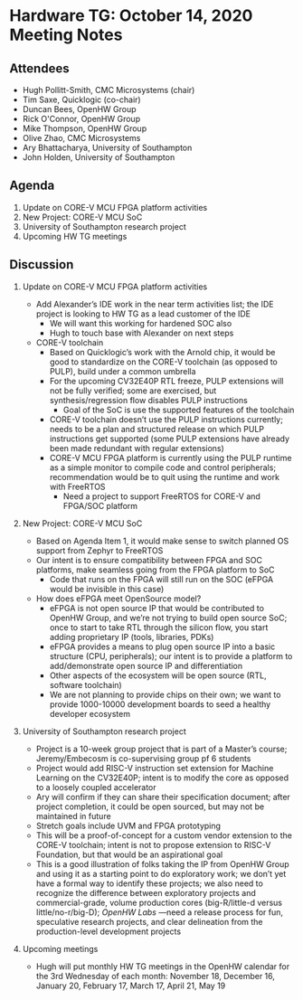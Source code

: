 # Hardware TG: October 14, 2020 Meeting Notes

## Attendees
- Hugh Pollitt-Smith, CMC Microsystems (chair)
- Tim Saxe, Quicklogic (co-chair)
- Duncan Bees, OpenHW Group
- Rick O'Connor, OpenHW Group
- Mike Thompson, OpenHW Group
- Olive Zhao, CMC Microsystems
- Ary Bhattacharya, University of Southampton
- John Holden, University of Southampton

## Agenda
1. Update on CORE-V MCU FPGA platform activities
2. New Project: CORE-V MCU SoC
3. University of Southampton research project
4. Upcoming HW TG meetings


## Discussion
1. Update on CORE-V MCU FPGA platform activities
    - Add Alexander’s IDE work in the near term activities list; the IDE project is looking to HW TG as a lead customer of the IDE
        - We will want this working for hardened SOC also
        - Hugh to touch base with Alexander on next steps
    - CORE-V toolchain
        - Based on Quicklogic’s work with the Arnold chip, it would be good to standardize on the CORE-V toolchain (as opposed to PULP), build under a common umbrella
        - For the upcoming CV32E40P RTL freeze, PULP extensions will not be fully verified; some are exercised, but synthesis/regression flow disables PULP instructions
            - Goal of the SoC is use the supported features of the toolchain
        - CORE-V toolchain doesn’t use the PULP instructions currently; needs to be a plan and structured release on which PULP instructions get supported (some PULP extensions have already been made redundant with regular extensions)
        - CORE-V MCU FPGA platform is currently using the PULP runtime as a simple monitor to compile code and control peripherals; recommendation would be to quit using the runtime and work with FreeRTOS
            - Need a project to support FreeRTOS for CORE-V and FPGA/SOC platform

2. New Project: CORE-V MCU SoC
    - Based on Agenda Item 1, it would make sense to switch planned OS support from Zephyr to FreeRTOS
    - Our intent is to ensure compatibility between FPGA and SOC platforms, make seamless going from the FPGA platform to SoC
        - Code that runs on the FPGA will still run on the SOC (eFPGA would be invisible in this case)
    - How does eFPGA meet OpenSource model?
        - eFPGA is not open source IP that would be contributed to OpenHW Group, and we’re not trying to build open source SoC; once to start to take RTL through the silicon flow, you start adding proprietary IP (tools, libraries, PDKs)
        - eFPGA provides a means to plug open source IP into a basic structure (CPU, peripherals); our intent is to provide a platform to add/demonstrate open source  IP and differentiation
        - Other aspects of the ecosystem will be open source (RTL, software toolchain)
        - We are not planning to provide chips on their own; we want to provide 1000-10000 development boards to seed a healthy developer ecosystem

3. University of Southampton research project
    - Project is a 10-week group project that is part of a Master’s course; Jeremy/Embecosm is co-supervising group pf 6 students
    - Project would add RISC-V instruction set extension for Machine Learning on the CV32E40P; intent is to modify the core as opposed to a loosely coupled accelerator
    - Ary will confirm if they can share their specification document; after project completion, it could be open sourced, but may not be maintained in future
    - Stretch goals include UVM and FPGA prototyping
    - This will be a proof-of-concept for a custom vendor extension to the CORE-V toolchain; intent is not to propose extension to RISC-V Foundation, but that would be an aspirational goal 
    - This is a good illustration of folks taking the IP from OpenHW Group and using it as a starting point to do exploratory work; we don’t yet have a formal way to identify these projects; we also need to recognize the difference between exploratory projects and commercial-grade, volume production cores (big-R/little-d versus little/no-r/big-D); _OpenHW Labs_ —need a release process for fun, speculative research projects, and clear delineation from the production-level development projects 

4. Upcoming meetings
    - Hugh will put monthly HW TG meetings in the OpenHW calendar for the 3rd Wednesday of each month: November 18, December 16, January 20, February 17, March 17, April 21, May 19

